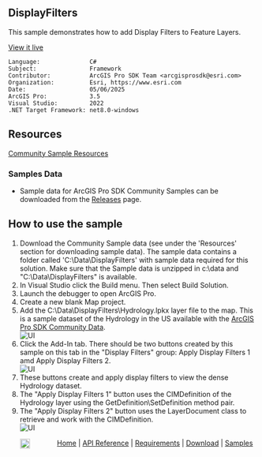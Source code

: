 ## DisplayFilters

<!-- TODO: Write a brief abstract explaining this sample -->
This sample demonstrates how to add Display Filters to Feature Layers.  
  


<a href="https://pro.arcgis.com/en/pro-app/sdk/" target="_blank">View it live</a>

<!-- TODO: Fill this section below with metadata about this sample-->
```
Language:              C#
Subject:               Framework
Contributor:           ArcGIS Pro SDK Team <arcgisprosdk@esri.com>
Organization:          Esri, https://www.esri.com
Date:                  05/06/2025
ArcGIS Pro:            3.5
Visual Studio:         2022
.NET Target Framework: net8.0-windows
```

## Resources

[Community Sample Resources](https://github.com/Esri/arcgis-pro-sdk-community-samples#resources)

### Samples Data

* Sample data for ArcGIS Pro SDK Community Samples can be downloaded from the [Releases](https://github.com/Esri/arcgis-pro-sdk-community-samples/releases) page.  

## How to use the sample
<!-- TODO: Explain how this sample can be used. To use images in this section, create the image file in your sample project's screenshots folder. Use relative url to link to this image using this syntax: ![My sample Image](FacePage/SampleImage.png) -->
1. Download the Community Sample data (see under the 'Resources' section for downloading sample data).  The sample data contains a folder called 'C:\Data\DisplayFilters' with sample data required for this solution.  Make sure that the Sample data is unzipped in c:\data and "C:\Data\DisplayFilters" is available.
2. In Visual Studio click the Build menu. Then select Build Solution.    
3. Launch the debugger to open ArcGIS Pro.  
4. Create a new blank Map project.   
5. Add the C:\Data\DisplayFilters\Hydrology.lpkx layer file to the map. This is a sample dataset of the Hydrology in the US available with the [ArcGIS Pro SDK Community Data](https://github.com/Esri/arcgis-pro-sdk-community-samples#samples-data).  
     ![UI](screenshots/Hydrology.PNG)  
6. Click the Add-In tab.  There should be two buttons created by this sample on this tab in the "Display Filters" group: Apply Display Filters 1 amd Apply Display Filters 2.  
     ![UI](screenshots/buttons.PNG)  
7. These buttons create and apply display filters to view the dense Hydrology dataset.   
8. The "Apply Display Filters 1" button uses the CIMDefinition of the Hydrology layer using the GetDefinition\SetDefinition method pair.   
9. The "Apply Display Filters 2" button uses the LayerDocument class to retrieve and work with the CIMDefinition.  
     ![UI](screenshots/DisplayFilter.PNG)  
  

<!-- End -->

&nbsp;&nbsp;&nbsp;&nbsp;&nbsp;&nbsp;<img src="https://esri.github.io/arcgis-pro-sdk/images/ArcGISPro.png"  alt="ArcGIS Pro SDK for Microsoft .NET Framework" height = "20" width = "20" align="top"  >
&nbsp;&nbsp;&nbsp;&nbsp;&nbsp;&nbsp;&nbsp;&nbsp;&nbsp;&nbsp;&nbsp;&nbsp;
[Home](https://github.com/Esri/arcgis-pro-sdk/wiki) | <a href="https://pro.arcgis.com/en/pro-app/latest/sdk/api-reference" target="_blank">API Reference</a> | [Requirements](https://github.com/Esri/arcgis-pro-sdk/wiki#requirements) | [Download](https://github.com/Esri/arcgis-pro-sdk/wiki#installing-arcgis-pro-sdk-for-net) | <a href="https://github.com/esri/arcgis-pro-sdk-community-samples" target="_blank">Samples</a>
